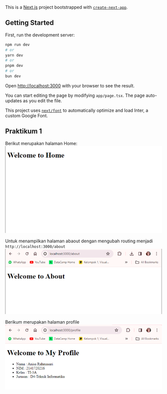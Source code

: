This is a [Next.js](https://nextjs.org/) project bootstrapped with [`create-next-app`](https://github.com/vercel/next.js/tree/canary/packages/create-next-app).

## Getting Started

First, run the development server:

```bash
npm run dev
# or
yarn dev
# or
pnpm dev
# or
bun dev
```

Open [http://localhost:3000](http://localhost:3000) with your browser to see the result.

You can start editing the page by modifying `app/page.tsx`. The page auto-updates as you edit the file.

This project uses [`next/font`](https://nextjs.org/docs/basic-features/font-optimization) to automatically optimize and load Inter, a custom Google Font.

## Praktikum 1
Berikut merupakan halaman Home:
![alt text](asset-report/praktikum1-a.png)

Untuk menampilkan halaman abaout dengan mengubah routing menjadi `http://localhost:3000/about`
![alt text](asset-report/praktikum1-b.png)

Berikum merupakan halaman profile
![alt text](asset-report/praktikum1-c.png)


